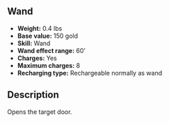 ## Wand
- **Weight:** 0.4 lbs
- **Base value:** 150 gold
- **Skill:** Wand
- **Wand effect range:** 60'
- **Charges:** Yes
- **Maximum charges:** 8
- **Recharging type:** Rechargeable normally as wand

## Description

Opens the target door.
